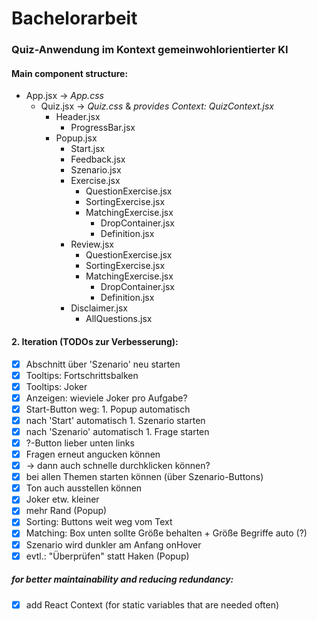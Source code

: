 # Bachelorarbeit

### Quiz-Anwendung im Kontext gemeinwohlorientierter KI

#### Main component structure:

* App.jsx -> *App.css*
    * Quiz.jsx -> *Quiz.css* & *provides Context: QuizContext.jsx*
        * Header.jsx
            * ProgressBar.jsx
        * Popup.jsx
            * Start.jsx
            * Feedback.jsx
            * Szenario.jsx
            * Exercise.jsx
                * QuestionExercise.jsx
                * SortingExercise.jsx
                * MatchingExercise.jsx
                    * DropContainer.jsx
                    * Definition.jsx
            * Review.jsx
                * QuestionExercise.jsx
                * SortingExercise.jsx
                * MatchingExercise.jsx
                    * DropContainer.jsx
                    * Definition.jsx
            * Disclaimer.jsx
                * AllQuestions.jsx


#### 2. Iteration (TODOs zur Verbesserung):

* [x] Abschnitt über 'Szenario' neu starten
* [x] Tooltips: Fortschrittsbalken
* [x] Tooltips: Joker
* [x] Anzeigen: wieviele Joker pro Aufgabe?
* [x] Start-Button weg: 1. Popup automatisch
* [x] nach 'Start' automatisch 1. Szenario starten
* [x] nach 'Szenario' automatisch 1. Frage starten
* [x] ?-Button lieber unten links
* [x] Fragen erneut angucken können
* [x] -> dann auch schnelle durchklicken können?
* [x] bei allen Themen starten können (über Szenario-Buttons)
* [x] Ton auch ausstellen können
* [x] Joker etw. kleiner
* [x] mehr Rand (Popup)
* [x] Sorting: Buttons weit weg vom Text
* [x] Matching: Box unten sollte Größe behalten + Größe Begriffe auto (?)
* [x] Szenario wird dunkler am Anfang onHover
* [x] evtl.: "Überprüfen" statt Haken (Popup)

##### for better maintainability and reducing redundancy:

* [x] add React Context (for static variables that are needed often)
